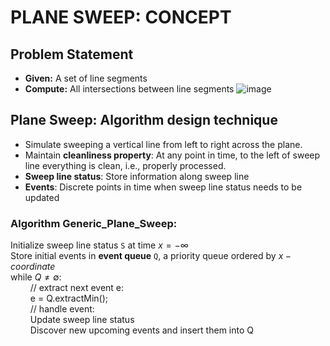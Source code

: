 # PLANE SWEEP: CONCEPT

## Problem Statement
- **Given:** A set of line segments
- **Compute:** All intersections between line segments
![image](https://user-images.githubusercontent.com/48788781/94458330-ff731900-01df-11eb-822a-afc923e725ff.png)

## Plane Sweep: Algorithm design technique
- Simulate sweeping a vertical line from left to right across the plane.
- Maintain **cleanliness property**: At any point in time, to the left of sweep
line everything is clean, i.e., properly processed.
- **Sweep line status**: Store information along sweep line
- **Events**: Discrete points in time when sweep line status needs to be
updated

### **Algorithm** Generic_Plane_Sweep:
Initialize sweep line status `S` at time $x = -\infty$<br>
Store initial events in **event queue** `Q`, a priority queue ordered by $x-coordinate$<br>
 while $Q\not ={\emptyset}$:<br>
$\qquad$// extract next event e:<br>
$\qquad$e = Q.extractMin();<br>
$\qquad$// handle event:<br>
$\qquad$Update sweep line status<br>
$\qquad$Discover new upcoming events and insert them into Q<br>
